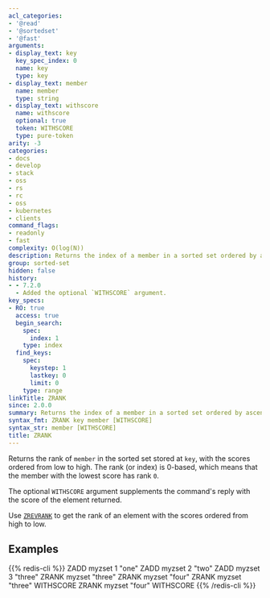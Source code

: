 ```yaml
---
acl_categories:
- '@read'
- '@sortedset'
- '@fast'
arguments:
- display_text: key
  key_spec_index: 0
  name: key
  type: key
- display_text: member
  name: member
  type: string
- display_text: withscore
  name: withscore
  optional: true
  token: WITHSCORE
  type: pure-token
arity: -3
categories:
- docs
- develop
- stack
- oss
- rs
- rc
- oss
- kubernetes
- clients
command_flags:
- readonly
- fast
complexity: O(log(N))
description: Returns the index of a member in a sorted set ordered by ascending scores.
group: sorted-set
hidden: false
history:
- - 7.2.0
  - Added the optional `WITHSCORE` argument.
key_specs:
- RO: true
  access: true
  begin_search:
    spec:
      index: 1
    type: index
  find_keys:
    spec:
      keystep: 1
      lastkey: 0
      limit: 0
    type: range
linkTitle: ZRANK
since: 2.0.0
summary: Returns the index of a member in a sorted set ordered by ascending scores.
syntax_fmt: ZRANK key member [WITHSCORE]
syntax_str: member [WITHSCORE]
title: ZRANK
---
```

Returns the rank of `member` in the sorted set stored at `key`, with the scores
ordered from low to high.
The rank (or index) is 0-based, which means that the member with the lowest
score has rank `0`.

The optional `WITHSCORE` argument supplements the command's reply with the score of the element returned.

Use [`ZREVRANK`](/commands/zrevrank) to get the rank of an element with the scores ordered from high
to low.

## Examples

{{% redis-cli %}}
ZADD myzset 1 "one"
ZADD myzset 2 "two"
ZADD myzset 3 "three"
ZRANK myzset "three"
ZRANK myzset "four"
ZRANK myzset "three" WITHSCORE
ZRANK myzset "four" WITHSCORE
{{% /redis-cli %}}

